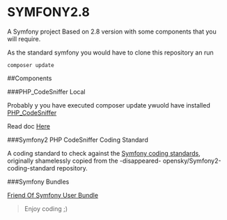 SYMFONY2.8
==========

A Symfony project Based on 2.8 version with some components that you will require.

As the standard symfony you would have to clone this repository an run 

    composer update
      
      
##Components

      
###PHP_CodeSniffer Local


   Probably y you have executed composer update ywuold have installed [PHP_CodeSniffer](https://github.com/squizlabs/PHP_CodeSniffer)

   Read doc [Here](./doc/PHP_CodeSniffer.md)
   
###Symfony2 PHP CodeSniffer Coding Standard
  
A coding standard to check against the [Symfony coding standards](http://symfony.com/doc/current/contributing/code/standards.html), originally shamelessly copied from the -disappeared- opensky/Symfony2-coding-standard repository.


###Symfony Bundles

[Friend Of Symfony User Bundle](https://symfony.com/doc/master/bundles/FOSUserBundle/index.html)

>Enjoy coding ;)